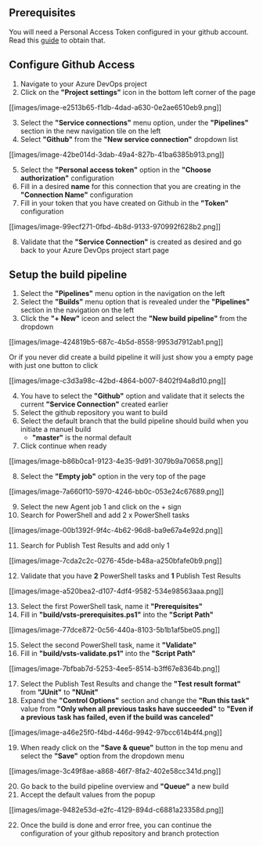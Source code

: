 ## **Prerequisites**
You will need a Personal Access Token configured in your github account. Read this [guide](https://help.github.com/articles/creating-a-personal-access-token-for-the-command-line/) to obtain that.

## ﻿**Configure Github Access**
1. Navigate to your Azure DevOps project
2. Click on the **"Project settings"** icon in the bottom left corner of the page

[[images/image-e2513b65-f1db-4dad-a630-0e2ae6510eb9.png]]

3. Select the **"Service connections"** menu option, under the **"Pipelines"** section in the new navigation tile on the left
4. Select **"Github"** from the **"New service connection"** dropdown list

[[images/image-42be014d-3dab-49a4-827b-41ba6385b913.png]]

5. Select the **"Personal access token"** option in the **"Choose authorization"** configuration
6. Fill in a desired **name** for this connection that you are creating in the **"Connection Name"** configuration
7. Fill in your token that you have created on Github in the **"Token"** configuration

[[images/image-99ecf271-0fbd-4b8d-9133-970992f628b2.png]]

8. Validate that the **"Service Connection"** is created as desired and go back to your Azure DevOps project start page

## **Setup the build pipeline**

1. Select the **"Pipelines"** menu option in the navigation on the left
2. Select the **"Builds"** menu option that is revealed under the **"Pipelines"** section in the navigation on the left
3. Click the **"+ New"** iceon and select the **"New build pipeline"** from the dropdown

[[images/image-424819b5-687c-4b5d-8558-9953d7912ab1.png]]

Or if you never did create a build pipeline it will just show you a empty page with just one button to click

[[images/image-c3d3a98c-42bd-4864-b007-8402f94a8d10.png]]

4. You have to select the **"Github"** option and validate that it selects the current **"Service Connection"** created earlier
5. Select the github repository you want to build
6. Select the default branch that the build pipeline should build when you initiate a manuel build
    - **"master"** is the normal default
7. Click continue when ready

[[images/image-b86b0ca1-9123-4e35-9d91-3079b9a70658.png]]

8. Select the **"Empty job"** option in the very top of the page

[[images/image-7a660f10-5970-4246-bb0c-053e24c67689.png]]

9. Select the new Agent job 1 and click on the + sign
10. Search for PowerShell and add 2 x PowerShell tasks

[[images/image-00b1392f-9f4c-4b62-96d8-ba9e67a4e92d.png]]

11. Search for Publish Test Results and add only 1

[[images/image-7cda2c2c-0276-45de-b48a-a250bfafe0b9.png]]

12. Validate that you have **2** PowerShell tasks and **1** Publish Test Results

[[images/image-a520bea2-d107-4df4-9582-534e98563aaa.png]]

13. Select the first PowerShell task, name it **"Prerequisites"**
14. Fill in **"build/vsts-prerequisites.ps1"** into the **"Script Path"**

[[images/image-77dce872-0c56-440a-8103-5b1b1af5be05.png]]

15. Select the second PowerShell task, name it **"Validate"**
16. Fill in **"build/vsts-validate.ps1"** into the **"Script Path"**

[[images/image-7bfbab7d-5253-4ee5-8514-b3ff67e8364b.png]]

17. Select the Publish Test Results and change the **"Test result format"** from **"JUnit"** to **"NUnit"**
18. Expand the **"Control Options"** section and change the **"Run this task"** value from **"Only when all previous tasks have succeeded"** to **"Even if a previous task has failed, even if the build was canceled"**

[[images/image-a46e25f0-f4bd-446d-9942-97bcc614b4f4.png]]

19. When ready click on the **"Save & queue"** button in the top menu and select the **"Save"** option from the dropdown menu

[[images/image-3c49f8ae-a868-46f7-8fa2-402e58cc341d.png]]

20. Go back to the build pipeline overview and **"Queue"** a new build
21. Accept the default values from the popup

[[images/image-9482e53d-e2fc-4129-894d-c6881a23358d.png]]

22. Once the build is done and error free, you can continue the configuration of your github repository and branch protection